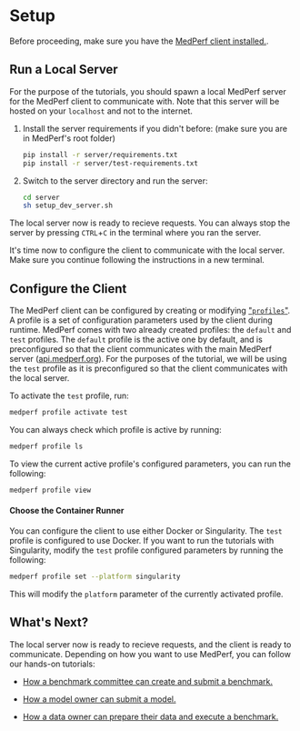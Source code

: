 # Setup

Before proceeding, make sure you have the [MedPerf client installed.](../installation.md).

## Run a Local Server

For the purpose of the tutorials, you should spawn a local MedPerf server for the MedPerf client to communicate with. Note that this server will be hosted on your `localhost` and not to the internet.

1. Install the server requirements if you didn't before: (make sure you are in MedPerf's root folder)

    ```bash
    pip install -r server/requirements.txt
    pip install -r server/test-requirements.txt
    ```

2. Switch to the server directory and run the server:

    ```bash
    cd server
    sh setup_dev_server.sh
    ```

The local server now is ready to recieve requests. You can always stop the server by pressing `CTRL`+`C` in the terminal where you ran the server.

It's time now to configure the client to communicate with the local server. Make sure you continue following the instructions in a new terminal.

## Configure the Client

The MedPerf client can be configured by creating or modifying ["`profiles`"](../concepts/profiles.md). A profile is a set of configuration parameters used by the client during runtime. MedPerf comes with two already created profiles: the `default` and `test` profiles. The `default` profile is the active one by default, and is preconfigured so that the client communicates with the main MedPerf server ([api.medperf.org](api.medperf.org)). For the purposes of the tutorial, we will be using the `test` profile as it is preconfigured so that the client communicates with the local server.

To activate the `test` profile, run:

```bash
medperf profile activate test
```

You can always check which profile is active by running:

```bash
medperf profile ls
```

To view the current active profile's configured parameters, you can run the following:

```bash
medperf profile view
```

#### Choose the Container Runner

You can configure the client to use either Docker or Singularity. The `test` profile is configured to use Docker. If you want to run the tutorials with Singularity, modify the `test` profile configured parameters by running the following:

```bash
medperf profile set --platform singularity
```

This will modify the `platform` parameter of the currently activated profile.

## What's Next?

The local server now is ready to recieve requests, and the client is ready to communicate. Depending on how you want to use MedPerf, you can follow our hands-on tutorials:

- [How a benchmark committee can create and submit a benchmark.](benchmark_owner_demo.md)

- [How a model owner can submit a model.](model_owner_demo.md)

- [How a data owner can prepare their data and execute a benchmark.](data_owner_demo.md)
